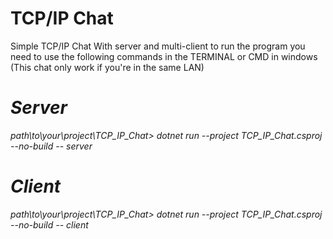 # TCP/IP Chat
Simple TCP/IP Chat With server and multi-client 
to run the program you need to use the following commands in the TERMINAL or CMD in windows (This chat only work if you're in the same LAN)

# *Server*
*path\to\your\project\TCP_IP_Chat> dotnet run --project TCP_IP_Chat.csproj --no-build -- server*

# *Client*
*path\to\your\project\TCP_IP_Chat> dotnet run --project TCP_IP_Chat.csproj --no-build -- client*
